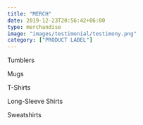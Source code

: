 ```yaml
---
title: "MERCH"
date: 2019-12-23T20:56:42+06:00
type: merchandise
image: "images/testimonial/testimony.png"
category: ["PRODUCT LABEL"]
---
```


Tumblers

Mugs

T-Shirts

Long-Sleeve Shirts

Sweatshirts
